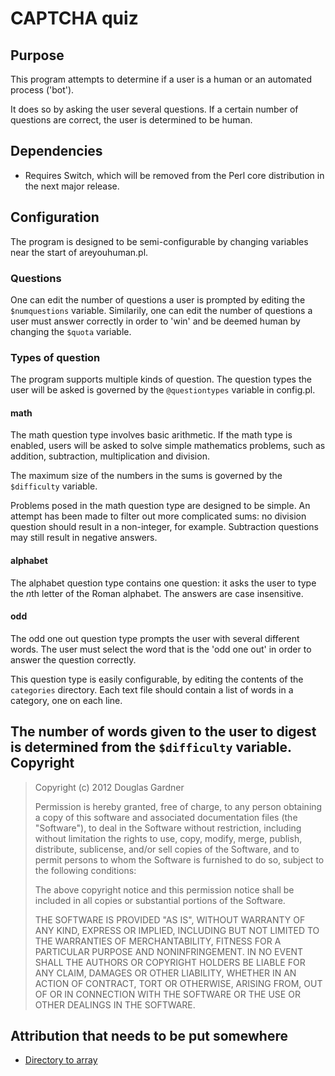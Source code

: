 CAPTCHA quiz
============

Purpose
-------
This program attempts to determine if a user is a human or an automated process ('bot').

It does so by asking the user several questions. If a certain number of questions are 
correct, the user is determined to be human.

Dependencies
-----------
* Requires Switch, which will be removed from the Perl core distribution in the next major release.

Configuration
-------------
The program is designed to be semi-configurable by changing variables near the start of 
areyouhuman.pl.

### Questions
One can edit the number of questions a user is prompted by editing the `$numquestions` 
variable. Similarily, one can edit the number of questions a user must answer correctly 
in order to 'win' and be deemed human by changing the `$quota` variable.

### Types of question
The program supports multiple kinds of question. The question types the user will be 
asked is governed by the `@questiontypes` variable in config.pl.

#### math
The math question type involves basic arithmetic. If the math type is enabled, users will 
be asked to solve simple mathematics problems, such as addition, subtraction, 
multiplication and division.

The maximum size of the numbers in the sums is governed by the `$difficulty` variable.

Problems posed in the math question type are designed to be simple. An attempt has been 
made to filter out more complicated sums: no division question should result in a 
non-integer, for example. Subtraction questions may still result in negative answers.

#### alphabet
The alphabet question type contains one question: it asks the user to type the *n*th 
letter of the Roman alphabet. The answers are case insensitive.

#### odd
The odd one out question type prompts the user with several different words. The user
must select the word that is the 'odd one out' in order to answer the question correctly.

This question type is easily configurable, by editing the contents of the `categories` directory.
Each text file should contain a list of words in a category, one on each line.

The number of words given to the user to digest is determined from the `$difficulty` variable.
Copyright
---------
> Copyright (c) 2012 Douglas Gardner
> 
> Permission is hereby granted, free of charge, to any person obtaining a copy of this software
> and associated documentation files (the "Software"), to deal in the Software without restriction,
> including without limitation the rights to use, copy, modify, merge, publish, distribute,
> sublicense, and/or sell copies of the Software, and to permit persons to whom the Software is
> furnished to do so, subject to the following conditions:
> 
> The above copyright notice and this permission notice shall be included in all copies or
> substantial portions of the Software.
> 
> THE SOFTWARE IS PROVIDED "AS IS", WITHOUT WARRANTY OF ANY KIND, EXPRESS OR IMPLIED, INCLUDING
> BUT NOT LIMITED TO THE WARRANTIES OF MERCHANTABILITY, FITNESS FOR A PARTICULAR PURPOSE AND
> NONINFRINGEMENT. IN NO EVENT SHALL THE AUTHORS OR COPYRIGHT HOLDERS BE LIABLE FOR ANY CLAIM,
> DAMAGES OR OTHER LIABILITY, WHETHER IN AN ACTION OF CONTRACT, TORT OR OTHERWISE, ARISING FROM,
> OUT OF OR IN CONNECTION WITH THE SOFTWARE OR THE USE OR OTHER DEALINGS IN THE SOFTWARE.

Attribution that needs to be put somewhere
------------------------------------------

* [Directory to array](http://forums.devshed.com/perl-programming-6/using-perl-to-list-files-in-a-directory-344889.html)
